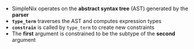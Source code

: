 - SimpleNix operates on the **abstract syntax tree** (AST) generated by the **parser**
- **`type_term`** traverses the AST and computes expression types
- **`constrain`** is called by `type_term` to create new constraints
- The **first** argument is constrained to be the subtype of the **second** argument
